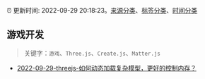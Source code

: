 :alarm_clock: 更新时间: 2022-09-29 20:18:23。[来源分类](../README.md)、[标签分类](../TAGS.md)、[时间分类](../TIMELINE.md)

## 游戏开发


> 关键字：`游戏`、`Three.js`、`Create.js`、`Matter.js`



- [2022-09-29-threejs-如何动态加载复杂模型，更好的控制内存？](https://www.v2ex.com/t/883924) 